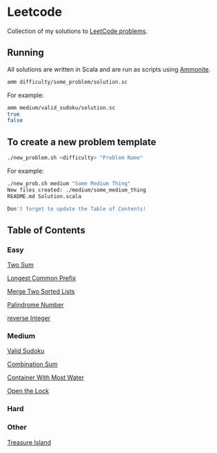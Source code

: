 # Leetcode

Collection of my solutions to [LeetCode problems](https://leetcode.com/bbstilson/).

## Running

All solutions are written in Scala and are run as scripts using [Ammonite](http://ammonite.io).

```bash
amm difficulty/some_problem/solution.sc
```

For example:

```bash
amm medium/valid_sudoku/solution.sc
true
false
```

## To create a new problem template

```bash
./new_problem.sh <difficulty> "Problem Name"
```

For example:

```bash
./new_prob.sh medium "Some Medium Thing"
New files created: ./medium/some_medium_thing
README.md Solution.scala

Don't forget to update the Table of Contents!
```

## Table of Contents

### Easy

[Two Sum](./easy/two_sum)

[Longest Common Prefix](./easy/longest_common_prefix)

[Merge Two Sorted Lists](./easy/merge_two_sorted_lists)

[Palindrome Number](./easy/palindrome_number)

[reverse Integer](./easy/reverse_integer)

### Medium

[Valid Sudoku](./medium/valid_sudoku)

[Combination Sum](./medium/combination_sum)

[Container With Most Water](./medium/container_with_most_water)

[Open the Lock](./medium/open_the_lock)

### Hard

### Other

[Treasure Island](./other/treasure_island)
